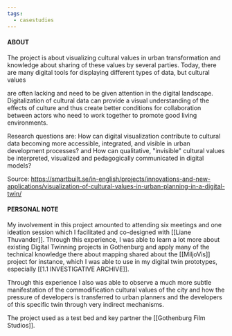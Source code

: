 ```yaml
---
tags:
  - casestudies
---
```


#### ABOUT
The project is about visualizing cultural values in urban transformation and knowledge about sharing of these values by several parties. Today, there are many digital tools for displaying different types of data, but cultural values

are often lacking and need to be given attention in the digital landscape.  
Digitalization of cultural data can provide a visual understanding of the effects of culture and thus create better conditions for collaboration between actors who need to work together to promote good living environments.

Research questions are: How can digital visualization contribute to cultural  
data becoming more accessible, integrated, and visible in urban development processes? and How can qualitative, "invisible" cultural values be interpreted, visualized and pedagogically communicated in digital  
models?

Source: https://smartbuilt.se/in-english/projects/innovations-and-new-applications/visualization-of-cultural-values-in-urban-planning-in-a-digital-twin/


#### PERSONAL NOTE
My involvement in this project amounted to attending six meetings and one ideation session which I facilitated and co-designed with [[Liane Thuvander]]. Through this experience, I was able to learn a lot more about existing Digital Twinning projects in Gothenburg and apply many of the technical knowledge there about mapping shared about the [[MiljoVis]] project for instance, which I was able to use in my digital twin prototypes, especially [[1.1 INVESTIGATIVE ARCHIVE]].

Through this experience I also was able to observe a much more subtle manifestation of the commodification cultural values of the city and how the pressure of developers is transferred to urban planners and the developers of this specific twin through very indirect mechanisms.

The project used as a test bed and key partner the [[Gothenburg Film Studios]].